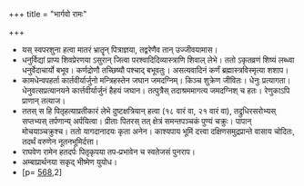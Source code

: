 +++
title = "भार्गवो रामः"

+++
- यस् स्वपरशुना हत्वा मातरं भ्रातॄन् पित्राज्ञया, तद्वरेणैव तान् उज्जीवयामास।
- धनुर्विद्यां प्राप्य शिवप्रेरणया ऽसुरान् जित्वा परश्वादिदिव्यास्त्राणि शिवाल् लेभे। ततो ऽकृतव्रणं शिष्यं लब्ध्वा धनुर्वेदाचार्यो बभूव। कर्णद्रोणौ तच्छिष्यौ पश्चाद् बभूवतुः। असत्यवादिनं कर्णं ब्रह्मास्त्रविस्मृत्या शशाप।
- कामधेन्वपहर्ता कार्तवीर्यार्जुनो मन्त्रिहस्तेन जघान जमदग्निम्। किञ्च शुक्रेण जीवितः। धेनुः प्रत्यागता। धेनुवत्सप्रत्यानयने कार्त्तवीर्यार्जुनं हैहयं जघान। तत्पुत्रैस् तदाश्रममागत्य जमदग्निश् च हतः। रेणुकाऽपि प्राणान् तत्याज।
- ततस् स हि पितृहत्याप्रतीकारं लेभे दुष्टक्षत्रियान् हत्वा (१८ वारं वा, २१ वारं वा), तद्रुधिरसरोभ्यस् सप्तभ्यस् तर्पणान्य् अर्पयित्वा। प्रीताः पितरस् तत् क्षेत्रं समन्तपञ्चकं पुण्यं चक्रुः। पापान् मोचयाञ्चक्रुश्च। ततो यागदानादयः कृता अनेन। काश्यपाय भूमिं दत्त्वा दक्षिणसमुद्रप्रान्ते वासाय चोदितः, तदर्थं वरुणेन नूतनभूमिर्दत्ता।
- राघवेण रामेन हतदर्पः पितृकृपया तपᳶप्रभावेन च स्वतेजसं पुनराप।
- अम्बाप्रार्थनया सकृद् भीष्मेण युयोध।
-  \[p= [568](http://www.sanskrit-lexicon.uni-koeln.de/scans/PEScan/2014/web/webtc/servepdf.php?page=568),2\] 